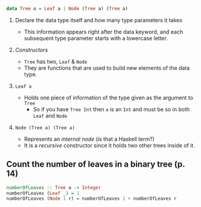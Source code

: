 ```haskell
data Tree a = Leaf a | Node (Tree a) (Tree a)
```

1. Declare the data type itself and how many type parameters it takes
    - This information appears right after the data keyword, and each subsequent type parameter starts with a lowercase letter. 

2. *Constructors*
    - `Tree` has two, `Leaf` & `Node`
    - They are functions that are used to build new elements of the data type.

3. `Leaf a`
    - Holds one piece of information of the type given as the argument to `Tree`
        - So if you have `Tree Int` then `a` is an `Int` and must be so in both `Leaf` and `Node`

4. `Node (Tree a) (Tree a)`
    - Represents an *internal node* (is that a Haskell term?)
    - It is a *recursive* constructor since it holds two other trees inside of it.

## Count the number of leaves in a binary tree (p. 14)

```haskell
numberOfLeaves :: Tree a -> Integer
numberOfLeaves (Leaf _) = 1
numberOfLeaves (Node 1 r) = numberOfLeaves 1 + numberOfLeaves r
```